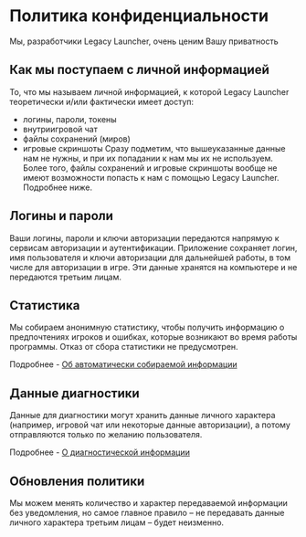 # Политика конфиденциальности
Мы, разработчики Legacy Launcher, очень ценим Вашу приватность

## Как мы поступаем с личной информацией
То, что мы называем личной информацией, к которой Legacy Launcher теоретически и/или фактически имеет доступ:
* логины, пароли, токены
* внутриигровой чат
* файлы сохранений (миров)
* игровые скриншоты
Сразу подметим, что вышеуказанные данные нам не нужны, и при их попадании к нам мы их не используем. Более того, файлы сохранений и игровые скриншоты вообще не имеют возможности попасть к нам с помощью Legacy Launcher. Подробнее ниже.

## Логины и пароли
Ваши логины, пароли и ключи авторизации передаются напрямую к сервисам авторизации и аутентификации. Приложение сохраняет логин, имя пользователя и ключи авторизации для дальнейшей работы, в том числе для авторизации в игре. Эти данные хранятся на компьютере и не передаются третьим лицам.

## Статистика
Мы собираем анонимную статистику, чтобы получить информацию о предпочтениях игроков и ошибках, которые возникают во время работы программы. Отказ от сбора статистики не предусмотрен.

Подробнее - [Об автоматически собираемой информации](./stats)

## Данные диагностики
Данные для диагностики могут хранить данные личного характера (например, игровой чат или некоторые данные авторизации), а потому отправляются только по желанию пользователя.

Подробнее - [О диагностической информации](./diagnostic)

## Обновления политики
Мы можем менять количество и характер передаваемой информации без уведомления, но самое главное правило – не передавать данные личного характера третьим лицам – будет неизменно.